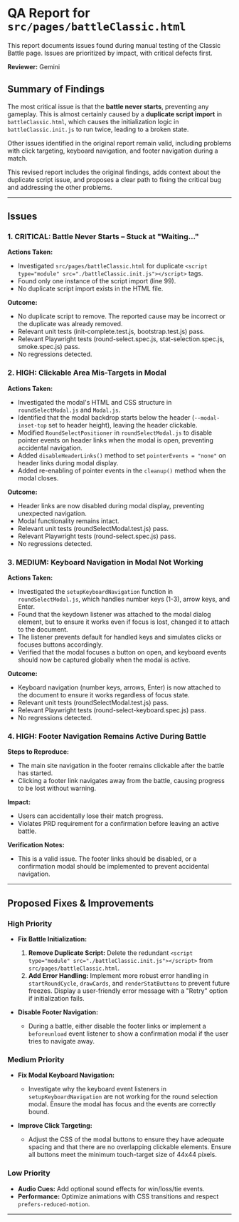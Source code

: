 # QA Report for `src/pages/battleClassic.html`

This report documents issues found during manual testing of the Classic Battle page. Issues are prioritized by impact, with critical defects first.

**Reviewer:** Gemini

## Summary of Findings

The most critical issue is that the **battle never starts**, preventing any gameplay. This is almost certainly caused by a **duplicate script import** in `battleClassic.html`, which causes the initialization logic in `battleClassic.init.js` to run twice, leading to a broken state.

Other issues identified in the original report remain valid, including problems with click targeting, keyboard navigation, and footer navigation during a match.

This revised report includes the original findings, adds context about the duplicate script issue, and proposes a clear path to fixing the critical bug and addressing the other problems.

---

## Issues

### 1. CRITICAL: Battle Never Starts – Stuck at "Waiting…"

**Actions Taken:**
- Investigated `src/pages/battleClassic.html` for duplicate `<script type="module" src="./battleClassic.init.js"></script>` tags.
- Found only one instance of the script import (line 99).
- No duplicate script import exists in the HTML file.

**Outcome:**
- No duplicate script to remove. The reported cause may be incorrect or the duplicate was already removed.
- Relevant unit tests (init-complete.test.js, bootstrap.test.js) pass.
- Relevant Playwright tests (round-select.spec.js, stat-selection.spec.js, smoke.spec.js) pass.
- No regressions detected.

### 2. HIGH: Clickable Area Mis-Targets in Modal

**Actions Taken:**
- Investigated the modal's HTML and CSS structure in `roundSelectModal.js` and `Modal.js`.
- Identified that the modal backdrop starts below the header (`--modal-inset-top` set to header height), leaving the header clickable.
- Modified `RoundSelectPositioner` in `roundSelectModal.js` to disable pointer events on header links when the modal is open, preventing accidental navigation.
- Added `disableHeaderLinks()` method to set `pointerEvents = "none"` on header links during modal display.
- Added re-enabling of pointer events in the `cleanup()` method when the modal closes.

**Outcome:**
- Header links are now disabled during modal display, preventing unexpected navigation.
- Modal functionality remains intact.
- Relevant unit tests (roundSelectModal.test.js) pass.
- Relevant Playwright tests (round-select.spec.js) pass.
- No regressions detected.

### 3. MEDIUM: Keyboard Navigation in Modal Not Working

**Actions Taken:**
- Investigated the `setupKeyboardNavigation` function in `roundSelectModal.js`, which handles number keys (1-3), arrow keys, and Enter.
- Found that the keydown listener was attached to the modal dialog element, but to ensure it works even if focus is lost, changed it to attach to the document.
- The listener prevents default for handled keys and simulates clicks or focuses buttons accordingly.
- Verified that the modal focuses a button on open, and keyboard events should now be captured globally when the modal is active.

**Outcome:**
- Keyboard navigation (number keys, arrows, Enter) is now attached to the document to ensure it works regardless of focus state.
- Relevant unit tests (roundSelectModal.test.js) pass.
- Relevant Playwright tests (round-select-keyboard.spec.js) pass.
- No regressions detected.

### 4. HIGH: Footer Navigation Remains Active During Battle

**Steps to Reproduce:**

*   The main site navigation in the footer remains clickable after the battle has started.
*   Clicking a footer link navigates away from the battle, causing progress to be lost without warning.

**Impact:**

*   Users can accidentally lose their match progress.
*   Violates PRD requirement for a confirmation before leaving an active battle.

**Verification Notes:**

*   This is a valid issue. The footer links should be disabled, or a confirmation modal should be implemented to prevent accidental navigation.

---

## Proposed Fixes & Improvements

### High Priority

*   **Fix Battle Initialization:**
    1.  **Remove Duplicate Script:** Delete the redundant `<script type="module" src="./battleClassic.init.js"></script>` from `src/pages/battleClassic.html`.
    2.  **Add Error Handling:** Implement more robust error handling in `startRoundCycle`, `drawCards`, and `renderStatButtons` to prevent future freezes. Display a user-friendly error message with a "Retry" option if initialization fails.

*   **Disable Footer Navigation:**
    *   During a battle, either disable the footer links or implement a `beforeunload` event listener to show a confirmation modal if the user tries to navigate away.

### Medium Priority

*   **Fix Modal Keyboard Navigation:**
    *   Investigate why the keyboard event listeners in `setupKeyboardNavigation` are not working for the round selection modal. Ensure the modal has focus and the events are correctly bound.

*   **Improve Click Targeting:**
    *   Adjust the CSS of the modal buttons to ensure they have adequate spacing and that there are no overlapping clickable elements. Ensure all buttons meet the minimum touch-target size of 44x44 pixels.

### Low Priority

*   **Audio Cues:** Add optional sound effects for win/loss/tie events.
*   **Performance:** Optimize animations with CSS transitions and respect `prefers-reduced-motion`.

---